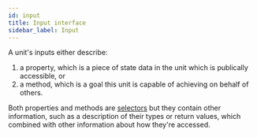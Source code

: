 ```yaml
---
id: input
title: Input interface
sidebar_label: Input
---
```


A unit's inputs either describe:

1. a property, which is a piece of state data in the unit which is publically accessible, or
2. a method, which is a goal this unit is capable of achieving on behalf of others.

Both properties and methods are [selectors](selectors.md) but they contain other information, such as a description of their types or return values, which combined with other information about how they're accessed.
